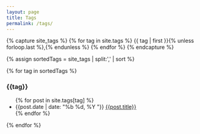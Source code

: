```yaml
---
layout: page
title: Tags
permalink: /tags/
---
```


{% capture site_tags %}
  {% for tag in site.tags %}
    {{ tag | first }}{% unless forloop.last %},{% endunless %}
  {% endfor %}
{% endcapture %}

{% assign sortedTags = site_tags | split:',' | sort %}

{% for tag in sortedTags %}
<div>
  <h3 id="{{tag | cgi_escape}}" class="tag-name"><span>{{tag}}</span></h3>
    <ul class="tag-list">
    {% for post in site.tags[tag] %}
      <li>
        <time itemprop="dateCreated" datetime="{{post.date}}">{{post.date | date: "%b %d, %Y "}}</time> <a href="{{site.baseurl}}{{post.url}}" rel="bookmark" title="Link to {{site.baseurl}}{{post.url}}">{{post.title}}</a>
      </li>
    {% endfor %}
    </ul>
  </div>
{% endfor %}